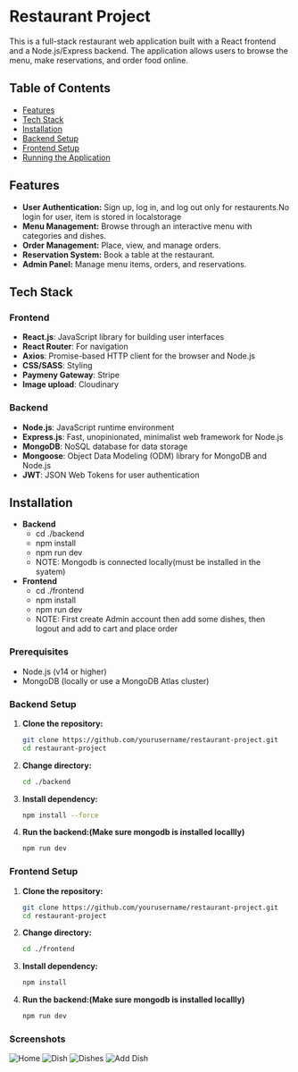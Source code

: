 # Restaurant Project

This is a full-stack restaurant web application built with a React frontend and a Node.js/Express backend. The application allows users to browse the menu, make reservations, and order food online.

## Table of Contents

- [Features](#features)
- [Tech Stack](#tech-stack)
- [Installation](#installation)
- [Backend Setup](#backend-setup)
- [Frontend Setup](#frontend-setup)
- [Running the Application](#running-the-application)

## Features

- **User Authentication:** Sign up, log in, and log out only for restaurents.No login for user, item is stored in localstorage
- **Menu Management:** Browse through an interactive menu with categories and dishes.
- **Order Management:** Place, view, and manage orders.
- **Reservation System:** Book a table at the restaurant.
- **Admin Panel:** Manage menu items, orders, and reservations.

## Tech Stack

### Frontend

- **React.js**: JavaScript library for building user interfaces
- **React Router**: For navigation
- **Axios**: Promise-based HTTP client for the browser and Node.js
- **CSS/SASS**: Styling
- **Paymeny Gateway**: Stripe
- **Image upload**: Cloudinary

### Backend

- **Node.js**: JavaScript runtime environment
- **Express.js**: Fast, unopinionated, minimalist web framework for Node.js
- **MongoDB**: NoSQL database for data storage
- **Mongoose**: Object Data Modeling (ODM) library for MongoDB and Node.js
- **JWT**: JSON Web Tokens for user authentication

## Installation

- **Backend**
  - cd ./backend
  - npm install
  - npm run dev
  - NOTE: Mongodb is connected locally(must be installed in the syatem)
- **Frontend**
  - cd ./frontend
  - npm install
  - npm run dev
  - NOTE: First create Admin account then add some dishes, then logout and add to cart and place order

### Prerequisites

- Node.js (v14 or higher)
- MongoDB (locally or use a MongoDB Atlas cluster)

### Backend Setup

1. **Clone the repository:**
   ```bash
   git clone https://github.com/yourusername/restaurant-project.git
   cd restaurant-project
   ```
2. **Change directory:**
   ```bash
   cd ./backend
   ```
3. **Install dependency:**
   ```bash
   npm install --force
   ```
4. **Run the backend:(Make sure mongodb is installed locallly)**
   ```bash
   npm run dev
   ```

### Frontend Setup

1. **Clone the repository:**
   ```bash
   git clone https://github.com/yourusername/restaurant-project.git
   cd restaurant-project
   ```
2. **Change directory:**
   ```bash
   cd ./frontend
   ```
3. **Install dependency:**
   ```bash
   npm install
   ```
4. **Run the backend:(Make sure mongodb is installed locallly)**

   ```bash
   npm run dev
   ```

### Screenshots

![Home](./screenshots/home.jpg)
![Dish](./screenshots/dish.jpg)
![Dishes](./screenshots/dishes.jpg)
![Add Dish](./screenshots/add_dish.jpg)
